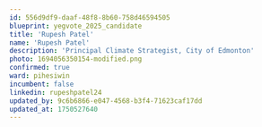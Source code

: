 ```yaml
---
id: 556d9df9-daaf-48f8-8b60-758d46594505
blueprint: yegvote_2025_candidate
title: 'Rupesh Patel'
name: 'Rupesh Patel'
description: 'Principal Climate Strategist, City of Edmonton'
photo: 1694056350154-modified.png
confirmed: true
ward: pihesiwin
incumbent: false
linkedin: rupeshpatel24
updated_by: 9c6b6866-e047-4568-b3f4-71623caf17dd
updated_at: 1750527640
---
```

